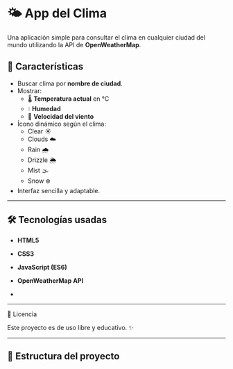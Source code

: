 # 🌤️ App del Clima

Una aplicación simple para consultar el clima en cualquier ciudad del mundo utilizando la API de **OpenWeatherMap**.

## 🚀 Características
- Buscar clima por **nombre de ciudad**.
- Mostrar:
  - 🌡 **Temperatura actual** en °C  
  - 💧 **Humedad**  
  - 💨 **Velocidad del viento**  
- Ícono dinámico según el clima:
  - Clear ☀️
  - Clouds ☁️
  - Rain 🌧
  - Drizzle 🌦
  - Mist 🌫
  - Snow ❄️
- Interfaz sencilla y adaptable.

---

## 🛠 Tecnologías usadas
- **HTML5**
- **CSS3**
- **JavaScript (ES6)**
- **OpenWeatherMap API**

- 
---
📜 Licencia

Este proyecto es de uso libre y educativo. ✨




---

## 📂 Estructura del proyecto
